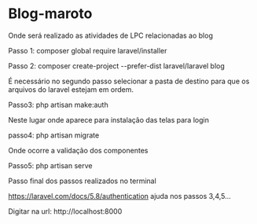 # Blog-maroto
Onde será realizado as atividades de LPC relacionadas ao blog

Passo 1: composer global require laravel/installer

Passo 2: composer create-project --prefer-dist laravel/laravel blog

 É necessário no segundo passo selecionar a pasta de destino para que os arquivos do laravel estejam em ordem.
 
 Passo3: php artisan make:auth
 
 Neste lugar onde aparece para instalação das telas para login
 
 passo4: php artisan migrate
 
 Onde ocorre a validação dos componentes  
 
 Passo5: php artisan serve
 
 Passo final dos passos realizados no terminal
 
 https://laravel.com/docs/5.8/authentication ajuda nos passos 3,4,5...
 
 Digitar na url: http://localhost:8000
 
 
